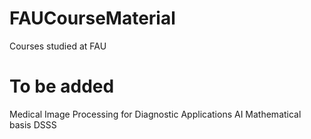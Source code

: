 # FAUCourseMaterial
Courses studied at FAU 


# To be added 
Medical Image Processing for Diagnostic Applications
AI
Mathematical basis
DSSS